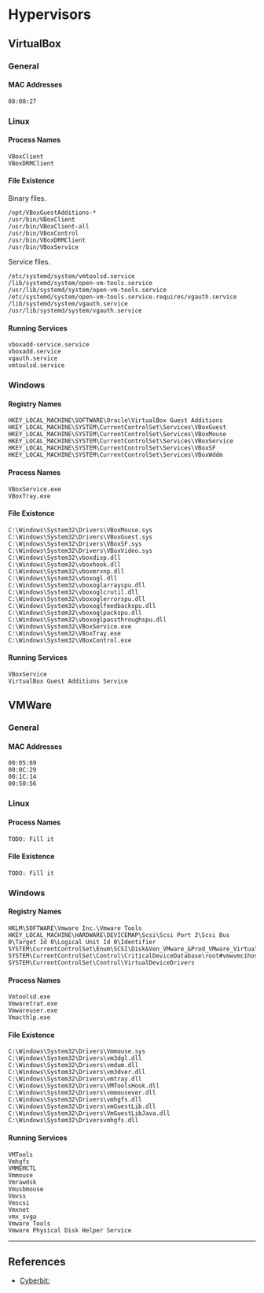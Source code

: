 # Hypervisors

## VirtualBox

### General

#### MAC Addresses

```
08:00:27
```

### Linux

#### Process Names

```
VBoxClient
VBoxDRMClient
```

#### File Existence

Binary files.

```
/opt/VBoxGuestAdditions-*
/usr/bin/VBoxClient
/usr/bin/VBoxClient-all
/usr/bin/VBoxControl
/usr/bin/VBoxDRMClient
/usr/bin/VBoxService
```

Service files.

```
/etc/systemd/system/vmtoolsd.service
/lib/systemd/system/open-vm-tools.service
/usr/lib/systemd/system/open-vm-tools.service
/etc/systemd/system/open-vm-tools.service.requires/vgauth.service
/lib/systemd/system/vgauth.service
/usr/lib/systemd/system/vgauth.service
```

#### Running Services

```
vboxadd-service.service
vboxadd.service
vgauth.service
vmtoolsd.service
```

### Windows

#### Registry Names

```
HKEY_LOCAL_MACHINE\SOFTWARE\Oracle\VirtualBox Guest Additions
HKEY_LOCAL_MACHINE\SYSTEM\CurrentControlSet\Services\VBoxGuest
HKEY_LOCAL_MACHINE\SYSTEM\CurrentControlSet\Services\VBoxMouse
HKEY_LOCAL_MACHINE\SYSTEM\CurrentControlSet\Services\VBoxService
HKEY_LOCAL_MACHINE\SYSTEM\CurrentControlSet\Services\VBoxSF
HKEY_LOCAL_MACHINE\SYSTEM\CurrentControlSet\Services\VBoxWddm
```

#### Process Names

```
VBoxService.exe
VBoxTray.exe
```

#### File Existence

```
C:\Windows\System32\Drivers\VBoxMouse.sys
C:\Windows\System32\Drivers\VBoxGuest.sys
C:\Windows\System32\Drivers\VBoxSF.sys
C:\Windows\System32\Drivers\VBoxVideo.sys
C:\Windows\System32\vboxdisp.dll
C:\Windows\System32\vboxhook.dll
C:\Windows\System32\vboxmrxnp.dll
C:\Windows\System32\vboxogl.dll
C:\Windows\System32\vboxoglarrayspu.dll
C:\Windows\System32\vboxoglcrutil.dll
C:\Windows\System32\vboxoglerrorspu.dll
C:\Windows\System32\vboxoglfeedbackspu.dll
C:\Windows\System32\vboxoglpackspu.dll
C:\Windows\System32\vboxoglpassthroughspu.dll
C:\Windows\System32\VBoxService.exe
C:\Windows\System32\VBoxTray.exe
C:\Windows\System32\VBoxControl.exe
```

#### Running Services

```
VBoxService
VirtualBox Guest Additions Service
```

## VMWare

### General

#### MAC Addresses

```
00:05:69
00:0C:29
00:1C:14
00:50:56
```

### Linux

#### Process Names

```
TODO: Fill it
```

#### File Existence

```
TODO: Fill it
```

### Windows

#### Registry Names

```
HKLM\SOFTWARE\Vmware Inc.\Vmware Tools
HKEY_LOCAL_MACHINE\HARDWARE\DEVICEMAP\Scsi\Scsi Port 2\Scsi Bus 0\Target Id 0\Logical Unit Id 0\Identifier
SYSTEM\CurrentControlSet\Enum\SCSI\Disk&Ven_VMware_&Prod_VMware_Virtual_S
SYSTEM\CurrentControlSet\Control\CriticalDeviceDatabase\root#vmwvmcihostdev
SYSTEM\CurrentControlSet\Control\VirtualDeviceDrivers
```

#### Process Names

```
Vmtoolsd.exe
Vmwaretrat.exe
Vmwareuser.exe
Vmacthlp.exe
```

#### File Existence

```
C:\Windows\System32\Drivers\Vmmouse.sys
C:\Windows\System32\Drivers\vm3dgl.dll
C:\Windows\System32\Drivers\vmdum.dll
C:\Windows\System32\Drivers\vm3dver.dll
C:\Windows\System32\Drivers\vmtray.dll
C:\Windows\System32\Drivers\VMToolsHook.dll
C:\Windows\System32\Drivers\vmmousever.dll
C:\Windows\System32\Drivers\vmhgfs.dll
C:\Windows\System32\Drivers\vmGuestLib.dll
C:\Windows\System32\Drivers\VmGuestLibJava.dll
C:\Windows\System32\Driversvmhgfs.dll
```

#### Running Services

```
VMTools
Vmhgfs
VMMEMCTL
Vmmouse
Vmrawdsk
Vmusbmouse
Vmvss
Vmscsi
Vmxnet
vmx_svga
Vmware Tools
Vmware Physical Disk Helper Service
```

---
## References

- [Cyberbit:](https://www.cyberbit.com/endpoint-security/anti-vm-and-anti-sandbox-explained/)